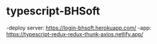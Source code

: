 # typescript-BHSoft

-deploy server: https://login-bhsoft.herokuapp.com/
-app: https://typescript-redux-redux-thunk-axios.netlify.app/

